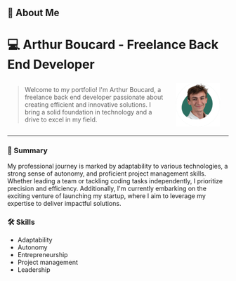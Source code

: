 ## 🌟 About Me

# 💻 Arthur Boucard - Freelance Back End Developer

<div style="display: flex; align-items: center;">
    <div style="margin-right: 20px;">
        <blockquote>Welcome to my portfolio! I'm Arthur Boucard, a freelance back end developer passionate about creating efficient and innovative solutions. I bring a solid foundation in technology and a drive to excel in my field.</blockquote>
    </div>
    <img src="../images/markdown/me.png" alt="Me" style="width: 100px; margin-right: 20px;">
</div>


---

### 📝 Summary

My professional journey is marked by adaptability to various technologies, a strong sense of autonomy, and proficient project management skills. Whether leading a team or tackling coding tasks independently, I prioritize precision and efficiency. Additionally, I'm currently embarking on the exciting venture of launching my startup, where I aim to leverage my expertise to deliver impactful solutions.

### 🛠️ Skills

- Adaptability
- Autonomy
- Entrepreneurship
- Project management
- Leadership

